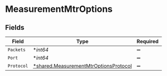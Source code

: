 # MeasurementMtrOptions


## Fields

| Field                                                                                         | Type                                                                                          | Required                                                                                      | Description                                                                                   |
| --------------------------------------------------------------------------------------------- | --------------------------------------------------------------------------------------------- | --------------------------------------------------------------------------------------------- | --------------------------------------------------------------------------------------------- |
| `Packets`                                                                                     | **int64*                                                                                      | :heavy_minus_sign:                                                                            | N/A                                                                                           |
| `Port`                                                                                        | **int64*                                                                                      | :heavy_minus_sign:                                                                            | N/A                                                                                           |
| `Protocol`                                                                                    | [*shared.MeasurementMtrOptionsProtocol](../../models/shared/measurementmtroptionsprotocol.md) | :heavy_minus_sign:                                                                            | N/A                                                                                           |
